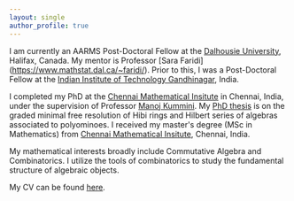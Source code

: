 ```yaml
---
layout: single
author_profile: true
---
```


I am currently an AARMS Post-Doctoral Fellow at the [Dalhousie University](https://www.dal.ca/), Halifax, Canada. My mentor is Professor [Sara Faridi] (https://www.mathstat.dal.ca/~faridi/).
Prior to this, I was a Post-Doctoral Fellow at the [Indian Institute of Technology Gandhinagar](https://iitgn.ac.in/), India. 

I completed my PhD at the  [Chennai Mathematical Insitute](https://www.cmi.ac.in) in Chennai, India, under the supervision of Professor [Manoj Kummini](https://www.cmi.ac.in/people/fac-profile.php?id=mkummini).
My [PhD thesis](https://libarchive.cmi.ac.in/theses/dharmveer_math2023.pdf) is on the graded minimal free resolution of Hibi rings and Hilbert series of algebras associated to polyominoes.
I received my master's degree (MSc in Mathematics) from [Chennai Mathematical Insitute](https://www.cmi.ac.in), Chennai, India.

My mathematical interests broadly include Commutative Algebra and Combinatorics. I utilize the tools of combinatorics to study the fundamental structure of algebraic objects.

My CV can be found [here](CV.pdf).

